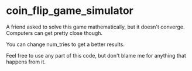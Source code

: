 # coin_flip_game_simulator
A friend asked to solve this game mathematically, but it doesn't converge. Computers can get pretty close though.


You can change num_tries to get a better results.

Feel free to use any part of this code, but don't blame me for anything that happens from it.
